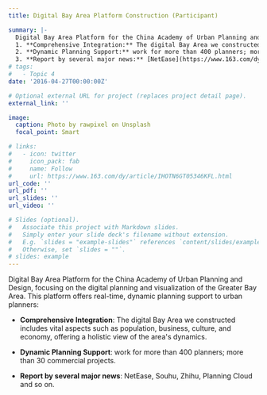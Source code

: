 ```yaml
---
title: Digital Bay Area Platform Construction (Participant)

summary: |-
  Digital Bay Area Platform for the China Academy of Urban Planning and Design, focusing on the digital planning and visualization of the Greater Bay Area. This platform offers real-time, dynamic planning support to urban planners.    
  1. **Comprehensive Integration:** The digital Bay Area we constructed includes vital aspects such as population, business, culture, and economy, offering a holistic view of the area's dynamics.   
  2. **Dynamic Planning Support:** work for more than 400 planners; more than 30 commercial projects.   
  3. **Report by several major news:** [NetEase](https://www.163.com/dy/article/IHOTN6GT05346KFL.html), [Souhu](https://www.sohu.com/a/392974189_390121), [Zhihu](https://zhuanlan.zhihu.com/p/626848566), [Planning Cloud](http://www.guihuayun.com/baike/%E7%B2%A4%E6%B8%AF%E6%BE%B3%E6%B9%BE%E5%8C%BA) and so on.  
# tags:
#   - Topic 4
date: '2016-04-27T00:00:00Z'

# Optional external URL for project (replaces project detail page).
external_link: ''

image:
  caption: Photo by rawpixel on Unsplash
  focal_point: Smart

# links:
#   - icon: twitter
#     icon_pack: fab
#     name: Follow
#     url: https://www.163.com/dy/article/IHOTN6GT05346KFL.html
url_code: ''
url_pdf: ''
url_slides: ''
url_video: ''

# Slides (optional).
#   Associate this project with Markdown slides.
#   Simply enter your slide deck's filename without extension.
#   E.g. `slides = "example-slides"` references `content/slides/example-slides.md`.
#   Otherwise, set `slides = ""`.
# slides: example
---
```


Digital Bay Area Platform for the China Academy of Urban Planning and Design, focusing on the digital planning and visualization of the Greater Bay Area. This platform offers real-time, dynamic planning support to urban planners:

- **Comprehensive Integration**: The digital Bay Area we constructed includes vital aspects such as population, business, culture, and economy, offering a holistic view of the area's dynamics.

- **Dynamic Planning Support**: work for more than 400 planners; more than 30 commercial projects. 

- **Report by several major news**: NetEase, Souhu, Zhihu, Planning Cloud and so on.